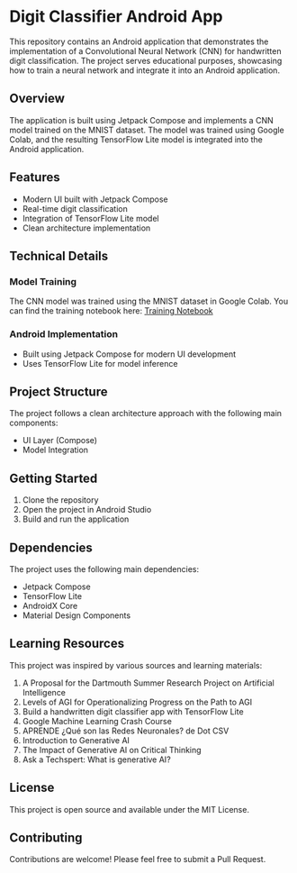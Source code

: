 # Digit Classifier Android App

This repository contains an Android application that demonstrates the implementation of a Convolutional Neural Network (CNN) for handwritten digit classification. The project serves educational purposes, showcasing how to train a neural network and integrate it into an Android application.

## Overview

The application is built using Jetpack Compose and implements a CNN model trained on the MNIST dataset. The model was trained using Google Colab, and the resulting TensorFlow Lite model is integrated into the Android application.

## Features

- Modern UI built with Jetpack Compose
- Real-time digit classification
- Integration of TensorFlow Lite model
- Clean architecture implementation

## Technical Details

### Model Training
The CNN model was trained using the MNIST dataset in Google Colab. You can find the training notebook here:
[Training Notebook](https://colab.research.google.com/drive/1UJ-jONtH3Kb-CWAHNGCfUMI08sZBOs3_#scrollTo=9e9huQCrx7wV)

### Android Implementation
- Built using Jetpack Compose for modern UI development
- Uses TensorFlow Lite for model inference

## Project Structure

The project follows a clean architecture approach with the following main components:
- UI Layer (Compose)
- Model Integration

## Getting Started

1. Clone the repository
2. Open the project in Android Studio
3. Build and run the application

## Dependencies

The project uses the following main dependencies:
- Jetpack Compose
- TensorFlow Lite
- AndroidX Core
- Material Design Components

## Learning Resources

This project was inspired by various sources and learning materials:

1. A Proposal for the Dartmouth Summer Research Project on Artificial Intelligence
2. Levels of AGI for Operationalizing Progress on the Path to AGI
3. Build a handwritten digit classifier app with TensorFlow Lite
4. Google Machine Learning Crash Course
5. APRENDE ¿Qué son las Redes Neuronales? de Dot CSV
6. Introduction to Generative AI
7. The Impact of Generative AI on Critical Thinking
8. Ask a Techspert: What is generative AI?

## License

This project is open source and available under the MIT License.

## Contributing

Contributions are welcome! Please feel free to submit a Pull Request. 